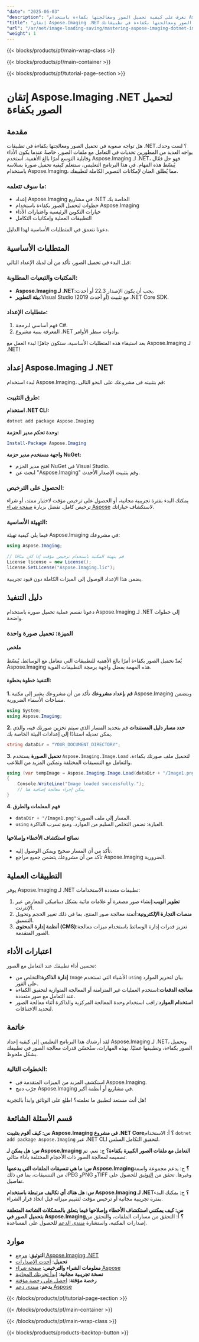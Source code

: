 ```yaml
---
"date": "2025-06-03"
"description": "تعرف على كيفية تحميل الصور ومعالجتها بكفاءة باستخدام Aspose.Imaging لـ .NET، مما يعزز أداء تطبيقك وقابليته للتوسع."
"title": "إتقان Aspose.Imaging .NET لتحميل الصور ومعالجتها بكفاءة في تطبيقاتك"
"url": "/ar/net/image-loading-saving/mastering-aspose-imaging-dotnet-image-loading/"
"weight": 1
---
```


{{< blocks/products/pf/main-wrap-class >}}

{{< blocks/products/pf/main-container >}}

{{< blocks/products/pf/tutorial-page-section >}}
# إتقان Aspose.Imaging .NET لتحميل الصور بكفاءة

## مقدمة
هل تواجه صعوبة في تحميل الصور ومعالجتها بكفاءة في تطبيقات .NET؟ لست وحدك. يواجه العديد من المطورين تحديات في التعامل مع ملفات الصور، خاصةً عندما يكون الأداء وقابلية التوسع أمرًا بالغ الأهمية. استخدم Aspose.Imaging لـ .NET، فهو حل فعّال يُبسّط هذه المهام. في هذا البرنامج التعليمي، ستتعلم كيفية تحميل صورة بسلاسة باستخدام Aspose.Imaging، مما يُطلق العنان لإمكانات التصوير الكاملة لتطبيقك.

### ما سوف تتعلمه:
- إعداد Aspose.Imaging في مشاريع .NET الخاصة بك
- خطوات لتحميل الصور بكفاءة باستخدام Aspose.Imaging
- خيارات التكوين الرئيسية واعتبارات الأداء
- التطبيقات العملية وإمكانيات التكامل

دعونا نتعمق في المتطلبات الأساسية لهذا الدليل.

## المتطلبات الأساسية
قبل البدء في تحميل الصور، تأكد من أن لديك الإعداد التالي:

### المكتبات والتبعيات المطلوبة:
- **Aspose.Imaging لـ .NET**:يجب أن يكون الإصدار 22.3 أو أحدث.
- **بيئة التطوير**:Visual Studio (2019 أو أحدث) مع تثبيت .NET Core SDK.

### متطلبات الإعداد:
1. فهم أساسي لبرمجة C#.
2. المعرفة ببنية مشروع .NET وأدوات سطر الأوامر.

بعد استيفاء هذه المتطلبات الأساسية، ستكون جاهزًا لبدء العمل مع Aspose.Imaging لـ .NET!

## إعداد Aspose.Imaging لـ .NET
لبدء استخدام Aspose.Imaging، قم بتثبيته في مشروعك على النحو التالي:

### طرق التثبيت:
**استخدام .NET CLI:**

```bash
dotnet add package Aspose.Imaging
```

**وحدة تحكم مدير الحزمة:**

```powershell
Install-Package Aspose.Imaging
```

**واجهة مستخدم مدير حزمة NuGet:**
- افتح مدير الحزم NuGet في Visual Studio.
- ابحث عن "Aspose.Imaging" وقم بتثبيت الإصدار الأحدث.

### الحصول على الترخيص:
يمكنك البدء بفترة تجريبية مجانية، أو الحصول على ترخيص مؤقت لاختبار ممتد، أو شراء ترخيص كامل. تفضل بزيارة [صفحة شراء Aspose](https://purchase.aspose.com/buy) لاستكشاف خياراتك.

### التهيئة الأساسية:
فيما يلي كيفية تهيئة Aspose.Imaging في مشروعك:

```csharp
using Aspose.Imaging;

// قم بتهيئة المكتبة باستخدام ترخيص مؤقت إذا كان متاحًا
License license = new License();
license.SetLicense("Aspose.Imaging.lic");
```

يضمن هذا الإعداد الوصول إلى الميزات الكاملة دون قيود تجريبية.

## دليل التنفيذ
دعونا نقسم عملية تحميل صورة باستخدام Aspose.Imaging لـ .NET إلى خطوات واضحة.

### الميزة: تحميل صورة واحدة
#### ملخص
يُعدّ تحميل الصور بكفاءة أمرًا بالغ الأهمية للتطبيقات التي تتعامل مع الوسائط. يُبسّط Aspose.Imaging هذه المهمة بفضل واجهة برمجة التطبيقات القوية.

#### التنفيذ خطوة بخطوة:
**1. قم بإعداد مشروعك**
تأكد من أن مشروعك يشير إلى مكتبة Aspose.Imaging ويتضمن مساحات الأسماء الضرورية.

```csharp
using System;
using Aspose.Imaging;
```

**2. حدد مسار دليل المستندات**
قم بتحديد المسار الذي سيتم تخزين صورتك فيه، والذي يمكن تعديله استنادًا إلى إعدادات البيئة الخاصة بك.

```csharp
string dataDir = "YOUR_DOCUMENT_DIRECTORY";
```

**3. تحميل الصورة**
يستخدم `Aspose.Imaging.Image.Load` لتحميل ملف صورتك بكفاءة، والتعامل مع التنسيقات المختلفة وتمكين المزيد من التلاعب.

```csharp
using (var tempImage = Aspose.Imaging.Image.Load(dataDir + "/Image1.png"))
{
    Console.WriteLine("Image loaded successfully.");
    // يمكن إجراء معالجة إضافية هنا
}
```

**4. فهم المعلمات والطرق**
- `dataDir + "/Image1.png"`:المسار إلى ملف الصورة.
- `using` العبارة: تضمن التخلص السليم من الموارد، ومنع تسرب الذاكرة.

#### نصائح استكشاف الأخطاء وإصلاحها
- تأكد من أن المسار صحيح ويمكن الوصول إليه.
- تأكد من أن مشروعك يتضمن جميع مراجع Aspose.Imaging الضرورية.

## التطبيقات العملية
يوفر Aspose.Imaging لـ .NET تطبيقات متعددة الاستخدامات:
1. **تطوير الويب**:إنشاء صور مصغرة أو علامات مائية بشكل ديناميكي للمعارض عبر الإنترنت.
2. **منصات التجارة الإلكترونية**:أتمتة معالجة صور المنتج، بما في ذلك تغيير الحجم وتحويل التنسيق.
3. **أنظمة إدارة المحتوى (CMS)**:تعزيز قدرات إدارة الوسائط باستخدام ميزات معالجة الصور المتقدمة.

## اعتبارات الأداء
تحسين أداء تطبيقك عند التعامل مع الصور:
- **إدارة الذاكرة**:التخلص من `Image` الأشياء التي تستخدم `using` بيان لتحرير الموارد على الفور.
- **معالجة الدفعات**:استخدم العمليات غير المتزامنة أو المعالجة المتوازية لتحقيق الكفاءة عند التعامل مع صور متعددة.
- **استخدام الموارد**:راقب استخدام وحدة المعالجة المركزية والذاكرة أثناء معالجة الصور لتحديد الاختناقات.

## خاتمة
لقد أرشدك هذا البرنامج التعليمي إلى كيفية إعداد Aspose.Imaging لـ .NET، وتحميل الصور بكفاءة، وتطبيقها عمليًا. بهذه المهارات، ستُحسّن قدرات معالجة الصور في تطبيقك بشكل ملحوظ.

### الخطوات التالية:
- استكشف المزيد من الميزات المتقدمة في Aspose.Imaging.
- جرّب دمج Aspose.Imaging في مشاريع أو أنظمة أكبر.

هل أنت مستعد لتطبيق ما تعلمته؟ اطلع على الوثائق وابدأ بالتجربة!

## قسم الأسئلة الشائعة
**س: كيف أقوم بتثبيت Aspose.Imaging في مشروع .NET Core؟**
أ: الاستخدام `dotnet add package Aspose.Imaging` عبر .NET CLI لتحقيق التكامل السلس.

**س: هل يمكن لـ Aspose.Imaging التعامل مع ملفات الصور الكبيرة بكفاءة؟**
ج: نعم، تم تصميمه لمعالجة الصور ذات الأحجام المختلفة بأداء مثالي.

**س: ما هي تنسيقات الملفات التي يدعمها Aspose.Imaging؟**
ج: يدعم مجموعة واسعة من التنسيقات، بما في ذلك JPEG وPNG وTIFF وغيرها. تحقق من [التوثيق](https://reference.aspose.com/imaging/net/) للحصول على تفاصيل.

**س: هل هناك أي تكاليف مرتبطة باستخدام Aspose.Imaging لـ .NET؟**
ج: يمكنك البدء بفترة تجريبية مجانية أو ترخيص مؤقت لتقييم ميزاته قبل اتخاذ قرار الشراء.

**س: كيف يمكنني استكشاف الأخطاء وإصلاحها فيما يتعلق بالمشكلات الشائعة المتعلقة بتحميل الصور في Aspose.Imaging؟**
أ: التحقق من مسارات الملفات، والتحقق من إصدارات المكتبة، واستشارة [منتدى الدعم](https://forum.aspose.com/c/imaging/10) للحصول على المساعدة.

## موارد
- **التوثيق**: [مرجع Aspose.Imaging .NET](https://reference.aspose.com/imaging/net/)
- **تحميل**: [أحدث الإصدارات](https://releases.aspose.com/imaging/net/)
- **معلومات الشراء والترخيص**: [صفحة شراء Aspose](https://purchase.aspose.com/buy)
- **نسخة تجريبية مجانية**: [ابدأ تجربتك المجانية](https://releases.aspose.com/imaging/net/)
- **رخصة مؤقتة**: [احصل على رخصة مؤقتة](https://purchase.aspose.com/temporary-license/)
- **يدعم**: [منتدى دعم Aspose](https://forum.aspose.com/c/imaging/10)

{{< /blocks/products/pf/tutorial-page-section >}}

{{< /blocks/products/pf/main-container >}}

{{< /blocks/products/pf/main-wrap-class >}}

{{< blocks/products/products-backtop-button >}}